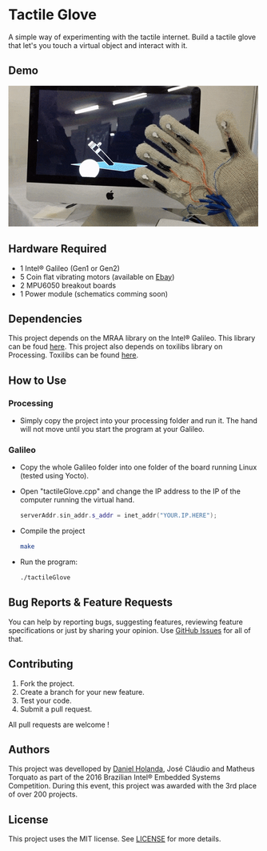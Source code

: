 # Tactile Glove
A simple way of experimenting with the tactile internet. Build a tactile glove that let's you touch a virtual object and interact with it. 

## Demo
![Demo Doccou alpha](https://github.com/danielholanda/Tactile-Glove/raw/master/Media/demo.gif?raw=true)
## Hardware Required
* 1 Intel® Galileo (Gen1 or Gen2)
* 5 Coin flat vibrating motors (available on [Ebay](http://www.ebay.com/itm/10PCS-Coin-Flat-Vibrating-Micro-Motor-DC-3V-8mm-For-Pager-Cell-Phone-Mobile-NEW/152170487187?_trksid=p2047675.c100005.m1851&_trkparms=aid%3D222007%26algo%3DSIC.MBE%26ao%3D2%26asc%3D39823%26meid%3Da8ea03c553434c26bc03c3cd038e64d5%26pid%3D100005%26rk%3D1%26rkt%3D6%26sd%3D111945158509))
* 2 MPU6050 breakout boards
* 1 Power module (schematics comming soon)

## Dependencies
This project depends on the MRAA library on the Intel® Galileo. This library can be foud [here](https://github.com/intel-iot-devkit/mraa). This project also depends on toxilibs library on Processing. Toxilibs can be found [here](http://toxiclibs.org/downloads/).

## How to Use
### Processing
* Simply copy the project into your processing folder and run it. The hand will not move until you start the program at your Galileo.

### Galileo
* Copy the whole Galileo folder into one folder of the board running Linux (tested using Yocto).
* Open "tactileGlove.cpp" and change the IP address to the IP of the computer running the virtual hand.
    
    ```c++
    serverAddr.sin_addr.s_addr = inet_addr("YOUR.IP.HERE");
     ```
* Compile the project
    
    ```bash
    make
    ```
* Run the program:
    
    ```bash
    ./tactileGlove
    ```

## Bug Reports & Feature Requests
You can help by reporting bugs, suggesting features, reviewing feature specifications or just by sharing your opinion.
Use [GitHub Issues](https://github.com/danielholanda/Tactile-Glove/issues) for all of that.

## Contributing
1. Fork the project.
2. Create a branch for your new feature.
3. Test your code.
5. Submit a pull request.

All pull requests are welcome !

## Authors
This project was develloped by [Daniel Holanda](https://github.com/danielholanda/), José Cláudio and Matheus Torquato as part of the 2016 Brazilian Intel® Embedded Systems Competition. During this event, this project was awarded with the 3rd place of over 200 projects.

## License
This project uses the MIT license. See [LICENSE](https://github.com/danielholanda/Tactile-Glove/blob/master/LICENSE) for more details.
